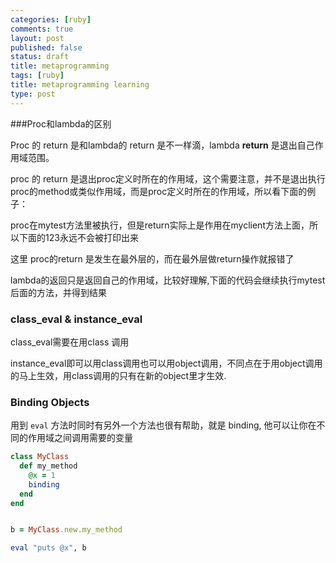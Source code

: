 ```yaml
--- 
categories: [ruby]
comments: true
layout: post
published: false
status: draft
title: metaprogramming
tags: [ruby]
title: metaprogramming learning
type: post
---
```



###Proc和lambda的区别

Proc 的 return 是和lambda的 return 是不一样滴，lambda <strong>return</strong> 是退出自己作用域范围。

proc 的 return 是退出proc定义时所在的作用域，这个需要注意，并不是退出执行proc的method或类似作用域，而是proc定义时所在的作用域，所以看下面的例子：

proc在mytest方法里被执行，但是return实际上是作用在myclient方法上面，所以下面的123永远不会被打印出来
<script src="https://gist.github.com/1998921.js?file=define_proc_in_method.rb"></script>

这里 proc的return 是发生在最外层的，而在最外层做return操作就报错了
<script src="https://gist.github.com/1998921.js?file=define_proc_outside.rb"></script>


lambda的返回只是返回自己的作用域，比较好理解,下面的代码会继续执行mytest后面的方法，并得到结果
<script src="https://gist.github.com/1998921.js?file=lambda_sample.rb"></script>

### class_eval & instance_eval

class_eval需要在用class 调用

instance_eval即可以用class调用也可以用object调用，不同点在于用object调用的马上生效，用class调用的只有在新的object里才生效.




### Binding Objects

用到 `eval` 方法时同时有另外一个方法也很有帮助，就是 binding, 他可以让你在不同的作用域之间调用需要的变量

``` ruby
class MyClass
  def my_method
    @x = 1
    binding
  end
end


b = MyClass.new.my_method

eval "puts @x", b
```
